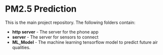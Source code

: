 # PM2.5 Prediction
This is the main project repository. The following folders contain:
* **http server** - The server for the phone app
* **server** - The server for sensors to connect
* **ML_Model** - The machine learning tensorflow model to predict future air qualities.

